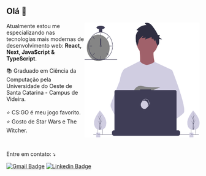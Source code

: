 ## Olá 👋

<img src="./.github/dev.svg" width="300px" height="300px" align="right" alt="Developer">

<p align="left"> 
  Atualmente estou me especializando nas tecnologias mais modernas de desenvolvimento web: <strong>React, Next, JavaScript & TypeScript</strong>.
</p>

<p align="left">
  📚 Graduado em Ciência da Computação pela
  <br/>
  Universidade do Oeste de Santa Catarina - Campus de Videira.
  <br/>
  <br/>
  ⭐ CS:GO é meu jogo favorito.
  <br/>
  ⭐ Gosto de Star Wars e The Witcher.
</p>

<br/>

<p align="left">
  Entre em contato: ⤵️
</p>

<p align="left">

[![Gmail Badge](https://img.shields.io/badge/-Gmail-c14438?style=flat-square&logo=Gmail&logoColor=white&link=mailto:douglasscaini.dev@gmail.com)](mailto:douglasscaini.dev@gmail.com)
[![Linkedin Badge](https://img.shields.io/badge/-LinkedIn-0e76a8?style=flat-square&logo=Linkedin&logoColor=white&link=https://www.linkedin.com/in/douglasscaini/)](https://www.linkedin.com/in/douglasscaini/)

</p>
